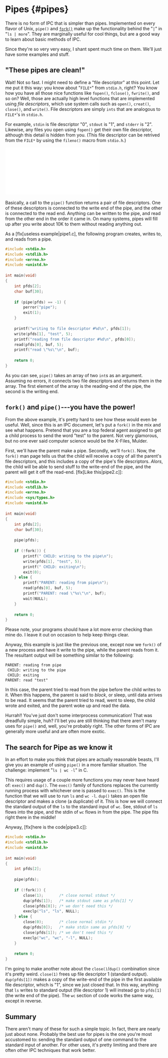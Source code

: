 <!-- Beej's guide to IPC

# vim: ts=4:sw=4:nosi:et:tw=72
-->

<!-- ======================================================= -->
<!-- Pipes -->
<!-- ======================================================= -->

# Pipes {#pipes}

There is no form of IPC that is simpler than pipes. Implemented on every
flavor of Unix, `pipe()` and [`fork()`](#fork) make up the functionality
behind the "`|`" in "`ls | more`". They are marginally useful for cool
things, but are a good way to learn about basic methods of IPC.

Since they're so very very easy, I shant spent much time on them. We'll
just have some examples and stuff.

## "These pipes are clean!"

Wait! Not so fast. I might need to define a "file descriptor" at this
point. Let me put it this way: you know about "`FILE*`" from `stdio.h`,
right? You know how you have all those nice functions like `fopen()`,
`fclose()`, `fwrite()`, and so on? Well, those  are actually high level
functions that are implemented using _file descriptors_, which use
system calls such as `open()`, `creat()`, `close()`, and `write()`.
File descriptors are simply `ints` that are analogous to `FILE*`'s in
`stdio.h`.

For example, `stdin` is file descriptor "0", `stdout` is "1", and
`stderr` is "2". Likewise, any files you open using `fopen()` get their
own file descriptor, although this detail is hidden from you. (This file
descriptor can be retrived from the `FILE*` by using the `fileno()`
macro from `stdio.h`.)

![How a pipe is organized.](pipe1.pdf "[How a pipe is organized]")

Basically, a call to the `pipe()` function returns a pair of file
descriptors. One of these descriptors is connected to the write end of
the pipe, and the other is connected to the read end. Anything can be
written to the pipe, and read from the other end in the order it came
in. On many systems, pipes will fill up after you write about 10K to
them without reading anything out.

As a [flx[useless example|pipe1.c], the following program creates,
writes to, and reads from a pipe.

``` {.c .numberLines}
#include <stdio.h>
#include <stdlib.h>
#include <errno.h>
#include <unistd.h>

int main(void)
{
    int pfds[2];
    char buf[30];

    if (pipe(pfds) == -1) {
        perror("pipe");
        exit(1);
    }

    printf("writing to file descriptor #%d\n", pfds[1]);
    write(pfds[1], "test", 5);
    printf("reading from file descriptor #%d\n", pfds[0]);
    read(pfds[0], buf, 5);
    printf("read \"%s\"\n", buf);

    return 0;
}
```

As you can see, `pipe()` takes an array of two `int`s as an argument.
Assuming no errors, it connects two file descriptors and returns them in
the array. The first element of the array is the reading-end of the
pipe, the second is the writing end.

## `fork()` and `pipe()`---you have the power!

From the above example, it's pretty hard to see how these would even be
useful. Well, since this is an IPC document, let's put a `fork()` in the
mix and see what happens. Pretend that you are a top federal agent
assigned to get a child process to send the word "test" to the parent.
Not very glamorous, but no one ever said computer science would be the
X-Files, Mulder.

First, we'll have the parent make a pipe. Secondly, we'll `fork()`.
Now, the `fork()` man page tells us that the child will receive a copy
of all the parent's file descriptors, and this includes a copy of the
pipe's file descriptors. _Alors_, the child will be able to send stuff
to the write-end of the pipe, and the parent will get it off the
read-end. [flx[Like this|pipe2.c]]:

``` {.c .numberLines}
#include <stdio.h>
#include <stdlib.h>
#include <errno.h>
#include <sys/types.h>
#include <unistd.h>

int main(void)
{
    int pfds[2];
    char buf[30];

    pipe(pfds);

    if (!fork()) {
        printf(" CHILD: writing to the pipe\n");
        write(pfds[1], "test", 5);
        printf(" CHILD: exiting\n");
        exit(0);
    } else {
        printf("PARENT: reading from pipe\n");
        read(pfds[0], buf, 5);
        printf("PARENT: read \"%s\"\n", buf);
        wait(NULL);
    }

    return 0;
}
```

Please note, your programs should have a lot more error checking than
mine do. I leave it out on occasion to help keep things clear.

Anyway, this example is just like the previous one, except now we
`fork()` of a new process and have it write to the pipe, while the
parent reads from it. The resultant output will be something similar to
the following:

``` {.default}
PARENT: reading from pipe
 CHILD: writing to the pipe
 CHILD: exiting
PARENT: read "test"
```

In this case, the parent tried to read from the pipe before the child
writes to it. When this happens, the parent is said to _block_, or
sleep, until data arrives to be read. It seems that the parent tried to
read, went to sleep, the child wrote and exited, and the parent woke up
and read the data.

Hurrah!! You've just don't some interprocess communication! That was
dreadfully simple, huh? I'll bet you are still thinking that there
aren't many uses for `pipe()` and, well, you're probably right. The
other forms of IPC are generally more useful and are often more exotic.

## The search for Pipe as we know it

In an effort to make you think that pipes are actually reasonable
beasts, I'll give you an example of using `pipe()` in a more familiar
situation. The challenge: implement "`ls | wc -l`" in C.

This requires usage of a couple more functions you may never have heard
of: `exec()` and `dup()`. The `exec()` family of functions replaces the
currently running process with whichever one is passed to `exec()`.
This is the function that we will use to run `ls` and `wc -l`. `dup()`
takes an open file descriptor and makes a clone (a duplicate) of it.
This is how we will connect the standard output of the `ls` to the
standard input of `wc`. See, stdout of `ls` flows into the pipe, and the
stdin of `wc` flows in from the pipe. The pipe fits right there in the
middle!

Anyway, [flx[here is the code|pipe3.c]]:

``` {.c .numberLines}
#include <stdio.h>
#include <stdlib.h>
#include <unistd.h>

int main(void)
{
    int pfds[2];

    pipe(pfds);

    if (!fork()) {
        close(1);       /* close normal stdout */
        dup(pfds[1]);   /* make stdout same as pfds[1] */
        close(pfds[0]); /* we don't need this */
        execlp("ls", "ls", NULL);
    } else {
        close(0);       /* close normal stdin */
        dup(pfds[0]);   /* make stdin same as pfds[0] */
        close(pfds[1]); /* we don't need this */
        execlp("wc", "wc", "-l", NULL);
    }

    return 0;
}
```

I'm going to make another note about the `close()`/`dup()` combination
since it's pretty weird. `close(1)` frees up file descriptor 1 (standard
output). `dup(pfds[1])` makes a copy of the write-end of the pipe in the
first available file descriptor, which is "1", since we just closed
that. In this way, anything that `ls` writes to standard output (file
descriptor 1) will instead go to `pfds[1]` (the write end of the pipe).
The `wc` section of code works the same way, except in reverse.

## Summary

There aren't many of these for such a simple topic. In fact, there are
nearly just about none. Probably the best use for pipes is the one
you're most accustomed to: sending the standard output of one command to
the standard input of another. For other uses, it's pretty limiting and
there are often other IPC techniques that work better.

